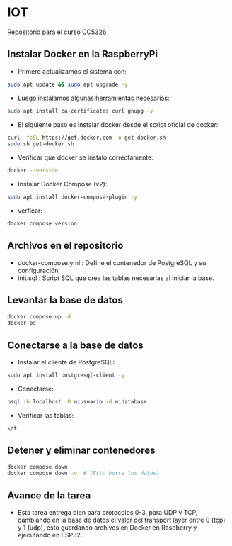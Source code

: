 # IOT
Repositorio para el curso CC5326 

## Instalar Docker en la RaspberryPi
* Primero actualizamos el sistema con:
```bash
sudo apt update && sudo apt upgrade -y
```
* Luego instalamos algunas herramientas necesarias:
```bash
sudo apt install ca-certificates curl gnupg -y
```
* El siguiente paso es instalar docker desde el script oficial de docker:
```bash
curl -fsSL https://get.docker.com -o get-docker.sh
sudo sh get-docker.sh
```
* Verificar que docker se instaló correctamente:
```bash
docker --version
```
* Instalar Docker Compose (v2):
```bash
sudo apt install docker-compose-plugin -y
```
* verficar:
```bash
docker compose version
```

## Archivos en el repositorio

- docker-compose.yml : Define el contenedor de PostgreSQL y su configuración.
- init.sql : Script SQL que crea las tablas necesarias al iniciar la base.

## Levantar la base de datos
```bash
docker compose up -d
docker ps
```

## Conectarse a la base de datos
* Instalar el cliente de PostgreSQL:
```bash
sudo apt install postgresql-client -y
```
* Conectarse:
```bash
psql -h localhost -U miusuario -d midatabase
```

* Verificar las tablas:
```sql
\dt
```

## Detener y eliminar contenedores
```bash
docker compose down
docker compose down -v  # (Esto borra los datos)
```


## Avance de la tarea

* Esta tarea entrega bien para protocolos 0-3, para UDP y TCP, cambiando en la base de datos el valor del transport layer entre 0 (tcp) y 1 (udp), esto guardando archivos en Docker en Raspberry y ejecutando en ESP32. 